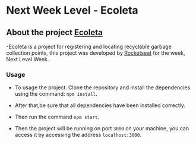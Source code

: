 # Next Week Level - Ecoleta

## About the project [Ecoleta](public/assets/icones/logo.svg)

-Ecoleta is a project for registering and locating recyclable garbage collection points, this project was developed by [Rocketseat](https://rocketseat.com.br/) for the week, Next Level Week.

### Usage
- To usage the project. Clone the repository and install the dependencies using the command: `npm install`.

- After that,be sure that all dependencies have been installed correctly.

- Then run the command `npm start`.

- Then the project will be running on port `3000` on your machine, you can access it by accessing the address `localhost:3000`.
